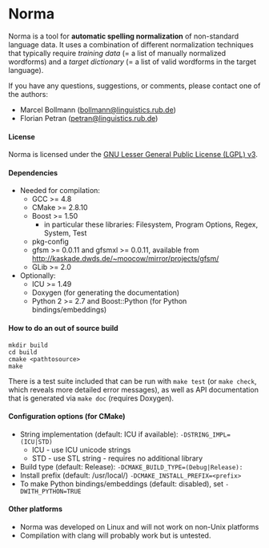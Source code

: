 # Norma

Norma is a tool for **automatic spelling normalization** of non-standard language data.  It
uses a combination of different normalization techniques that typically require
*training data* (= a list of manually normalized wordforms) and a *target
dictionary* (= a list of valid wordforms in the target language).

If you have any questions, suggestions, or comments, please contact one of the authors:

* Marcel Bollmann (<bollmann@linguistics.rub.de>)
* Florian Petran (<petran@linguistics.rub.de>)

#### License

Norma is licensed under the
[GNU Lesser General Public License (LGPL) v3](http://www.gnu.org/licenses/lgpl-3.0).

#### Dependencies

* Needed for compilation:
    * GCC >= 4.8
    * CMake >= 2.8.10
    * Boost >= 1.50
        * in particular these libraries: Filesystem, Program Options, Regex, System, Test
    * pkg-config
    * gfsm >= 0.0.11 and gfsmxl >= 0.0.11,
      available from http://kaskade.dwds.de/~moocow/mirror/projects/gfsm/
    * GLib >= 2.0
* Optionally:
    * ICU >= 1.49
    * Doxygen (for generating the documentation)
    * Python 2 >= 2.7 and Boost::Python (for Python bindings/embeddings)

#### How to do an out of source build

    mkdir build
    cd build
    cmake <pathtosource>
    make

There is a test suite included that can be run with `make test` (or `make check`, which reveals more detailed error
messages), as well as API documentation that is generated via `make doc` (requires Doxygen).

#### Configuration options (for CMake)

* String implementation (default: ICU if available):
    `-DSTRING_IMPL=(ICU|STD)`
    * ICU - use ICU unicode strings
    * STD - use STL string - requires no additional library
* Build type (default: Release):
    `-DCMAKE_BUILD_TYPE=(Debug|Release):`
* Install prefix (default: /usr/local/)
    `-DCMAKE_INSTALL_PREFIX=<prefix>`
* To make Python bindings/embeddings (default: disabled), set
    `-DWITH_PYTHON=TRUE`

#### Other platforms

* Norma was developed on Linux and will not work on non-Unix platforms
* Compilation with clang will probably work but is untested.
